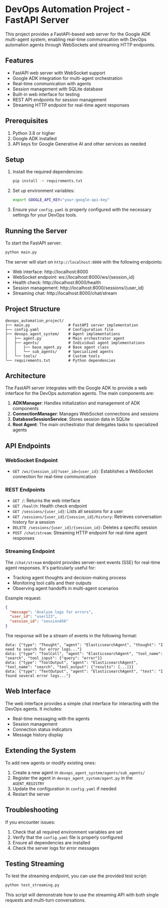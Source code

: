 # DevOps Automation Project - FastAPI Server

This project provides a FastAPI-based web server for the Google ADK multi-agent system, enabling real-time communication with DevOps automation agents through WebSockets and streaming HTTP endpoints.

## Features

- FastAPI web server with WebSocket support
- Google ADK integration for multi-agent orchestration
- Real-time communication with agents
- Session management with SQLite database
- Built-in web interface for testing
- REST API endpoints for session management
- Streaming HTTP endpoint for real-time agent responses

## Prerequisites

1. Python 3.8 or higher
2. Google ADK installed
3. API keys for Google Generative AI and other services as needed

## Setup

1. Install the required dependencies:
   ```bash
   pip install -r requirements.txt
   ```

2. Set up environment variables:
   ```bash
   export GOOGLE_API_KEY="your-google-api-key"
   ```

3. Ensure your `config.yaml` is properly configured with the necessary settings for your DevOps tools.

## Running the Server

To start the FastAPI server:

```bash
python main.py
```

The server will start on `http://localhost:8000` with the following endpoints:

- Web interface: http://localhost:8000
- WebSocket endpoint: ws://localhost:8000/ws/{session_id}
- Health check: http://localhost:8000/health
- Session management: http://localhost:8000/sessions/{user_id}
- Streaming chat: http://localhost:8000/chat/stream

## Project Structure

```
devops_automation_project/
├── main.py                 # FastAPI server implementation
├── config.yaml             # Configuration file
├── devops_agent_system/    # Agent implementations
│   ├── agent.py            # Main orchestrator agent
│   ├── agents/             # Individual agent implementations
│   │   ├── base_agent.py   # Base agent class
│   │   └── sub_agents/     # Specialized agents
│   └── tools/              # Custom tools
└── requirements.txt        # Python dependencies
```

## Architecture

The FastAPI server integrates with the Google ADK to provide a web interface for the DevOps automation agents. The main components are:

1. **ADKManager**: Handles initialization and management of ADK components
2. **ConnectionManager**: Manages WebSocket connections and sessions
3. **DatabaseSessionService**: Stores session data in SQLite
4. **Root Agent**: The main orchestrator that delegates tasks to specialized agents

## API Endpoints

### WebSocket Endpoint
- `GET /ws/{session_id}?user_id={user_id}`: Establishes a WebSocket connection for real-time communication

### REST Endpoints
- `GET /`: Returns the web interface
- `GET /health`: Health check endpoint
- `GET /sessions/{user_id}`: Lists all sessions for a user
- `GET /sessions/{user_id}/{session_id}/history`: Retrieves conversation history for a session
- `DELETE /sessions/{user_id}/{session_id}`: Deletes a specific session
- `POST /chat/stream`: Streaming HTTP endpoint for real-time agent responses

### Streaming Endpoint
The `/chat/stream` endpoint provides server-sent events (SSE) for real-time agent responses. It's particularly useful for:
- Tracking agent thoughts and decision-making process
- Monitoring tool calls and their outputs
- Observing agent handoffs in multi-agent scenarios

Example request:
```json
{
  "message": "Analyze logs for errors",
  "user_id": "user123",
  "session_id": "session456"
}
```

The response will be a stream of events in the following format:
```
data: {"type": "Thought", "agent": "ElasticsearchAgent", "thought": "I need to search for error logs..."}
data: {"type": "ToolCall", "agent": "ElasticsearchAgent", "tool_name": "search", "tool_input": {"query": "error"}}
data: {"type": "ToolOutput", "agent": "ElasticsearchAgent", "tool_name": "search", "tool_output": {"results": [...]}}
data: {"type": "TextOutput", "agent": "ElasticsearchAgent", "text": "I found several error logs..."}
```

## Web Interface

The web interface provides a simple chat interface for interacting with the DevOps agents. It includes:

- Real-time messaging with the agents
- Session management
- Connection status indicators
- Message history display

## Extending the System

To add new agents or modify existing ones:

1. Create a new agent in `devops_agent_system/agents/sub_agents/`
2. Register the agent in `devops_agent_system/agent.py` in the `AGENT_REGISTRY`
3. Update the configuration in `config.yaml` if needed
4. Restart the server

## Troubleshooting

If you encounter issues:

1. Check that all required environment variables are set
2. Verify that the `config.yaml` file is properly configured
3. Ensure all dependencies are installed
4. Check the server logs for error messages

## Testing Streaming

To test the streaming endpoint, you can use the provided test script:

```bash
python test_streaming.py
```

This script will demonstrate how to use the streaming API with both single requests and multi-turn conversations.